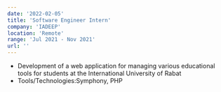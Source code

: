 ```yaml
---
date: '2022-02-05'
title: 'Software Engineer Intern'
company: 'IADEEP'
location: 'Remote'
range: 'Jul 2021 - Nov 2021'
url: ''
---
```

- Development of a web application for managing various educational tools for students at the International University of Rabat
- Tools/Technologies:Symphony, PHP